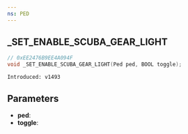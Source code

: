 ```yaml
---
ns: PED
---
```

## _SET_ENABLE_SCUBA_GEAR_LIGHT

```c
// 0xEE2476B9EE4A094F
void _SET_ENABLE_SCUBA_GEAR_LIGHT(Ped ped, BOOL toggle);
```

```
Introduced: v1493
```

## Parameters
* **ped**:
* **toggle**:

